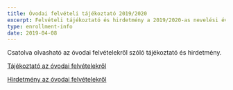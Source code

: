 ```yaml
---
title: Óvodai felvételi tájékoztató 2019/2020
excerpt: Felvételi tájékoztató és hirdetmény a 2019/2020-as nevelési évre
type: enrollment-info
date: 2019-04-08
---
```


Csatolva olvasható az óvodai felvételekről szóló tájékoztató és hirdetmény.

[Tájékoztató az óvodai felvételekről](https://drive.google.com/file/d/19KsEJvIWmdCodqYIWEPx0chqd-6euAni/view?usp=sharing)

[Hirdetmény az óvodai felvételekről](https://drive.google.com/file/d/1IsqLZ3r7nzyTEBUmmlHbnz00Ee_F28tj/view?usp=sharing)
